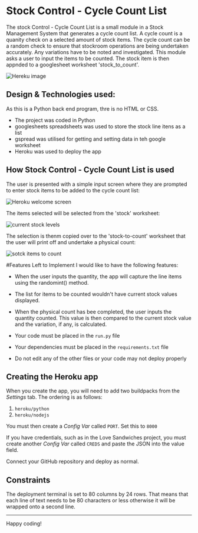 # Stock Control - Cycle Count List

The stock Control - Cycle Count List is a small module in a Stock Management System that generates a cycle count list.  A cycle count is a quanity check on a selected amount of stock items.  The cycle count can be a random check to ensure that stockroom operations are being undertaken accurately.  Any variations have to be noted and investigated.  This module asks a user to input the items to be counted.  The stock item is then appnded to a googlesheet worksheet 'stock_to_count'. 

![Hereku image](https://github.com/BwhelanKK/stock-control/assets/44683806/0f393272-de33-48b7-9644-c46322a1a896)

## Design & Technologies used:
As this is a Python back end program, thre is no HTML or CSS.
- The project was coded in Python
- googlesheets spreadsheets was used to store the stock line itens as a list
- gspread was utilised for getting and setting data in teh google worksheet
- Heroku was used to deploy the app


## How Stock Control - Cycle Count List is used

The user is presented with a simple input screen where they are prompted to enter stock items to be added to the cycle count list:

![Heroku welcome screen](https://github.com/BwhelanKK/stock-control/assets/44683806/d2493d03-6fb4-4af5-8b5f-6213b3b743b6)

The items selected will be selected from the 'stock' worksheet:

![current stock levels](https://github.com/BwhelanKK/stock-control/assets/44683806/0935a31a-5d35-496f-aefe-4895216273e3)

The selection is thenm copied over to the 'stock-to-count' worksheet that the user will print off and undertake a physical count:

![sotck items to count](https://github.com/BwhelanKK/stock-control/assets/44683806/9f31aa6e-7bb4-4434-b5f6-d395ba11068a)

#Features Left to Implement
 I would like to have the following features:
 - When the user inputs the quantity, the app will capture the line items using the randomint() method.
 - The list for items to be counted wouldn't have current stock values displayed.
 - When the physical count has bee completed, the user inputs the quantity counted.  This value is then compared to the current stock value and the variation, if any, is calculated. 





- Your code must be placed in the `run.py` file
- Your dependencies must be placed in the `requirements.txt` file
- Do not edit any of the other files or your code may not deploy properly

## Creating the Heroku app

When you create the app, you will need to add two buildpacks from the _Settings_ tab. The ordering is as follows:

1. `heroku/python`
2. `heroku/nodejs`

You must then create a _Config Var_ called `PORT`. Set this to `8000`

If you have credentials, such as in the Love Sandwiches project, you must create another _Config Var_ called `CREDS` and paste the JSON into the value field.

Connect your GitHub repository and deploy as normal.

## Constraints

The deployment terminal is set to 80 columns by 24 rows. That means that each line of text needs to be 80 characters or less otherwise it will be wrapped onto a second line.

---

Happy coding!
